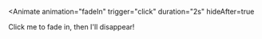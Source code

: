 <Animate
  animation="fadeIn"
  trigger="click"
  duration="2s"
  hideAfter=true
>

  <div>Click me to fade in, then I'll disappear!</div>
</Animate>

